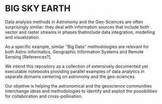 # BIG SKY EARTH

Data analysis methods in Astronomy and the Geo-Sciences are often surprisingly similar:
they deal with information sources that include both vector and raster streams
in phases thatinclude data integration, modelling and visualization.

As a specific example, similar "Big Data" methodologies are relevant 
for both Astro-informatics, Geographic Information Systems and Remote Sensing [References?].

We intend this repository as a collection of extensively documented yet executable notebooks 
providing parallel examples of data analytics in separate domains centering on astronomy and the geo-sciences.

Our objetive is helping the astronomical and the geoscience communities
interchange ideas and methodologies to
identify and exploit the possibilities for collaboration and cross-pollination.
